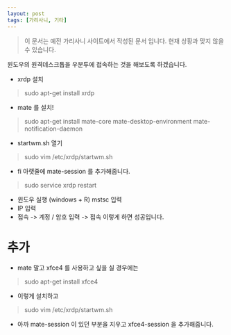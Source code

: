 ```yaml
---
layout: post
tags: [가리사니, 기타]
---
```


> 이 문서는 예전 가리사니 사이트에서 작성된 문서 입니다.
현재 상황과 맞지 않을 수 있습니다.


윈도우의 원격데스크톱을 우분투에 접속하는 것을 해보도록 하겠습니다.
- xrdp 설치
> sudo apt-get install xrdp
- mate 를 설치!
> sudo apt-get install mate-core mate-desktop-environment mate-notification-daemon
- startwm.sh 열기
> sudo vim /etc/xrdp/startwm.sh
- fi 아랫줄에 mate-session 를 추가해줍니다.
> sudo service xrdp restart
- 윈도우 실행 (windows + R) mstsc 입력
- IP 입력
- 접속 -> 계정 / 암호 입력 -> 접속
이렇게 하면 성공입니다.


# 추가
- mate 말고 xfce4 를 사용하고 싶을 실 경우에는
> sudo apt-get install xfce4
- 이렇게 설치하고
> sudo vim /etc/xrdp/startwm.sh
- 아까 mate-session 이 있던 부분을 지우고 xfce4-session 을 추가해줍니다.
